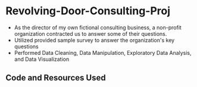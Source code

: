 # Revolving-Door-Consulting-Proj
* As the director of my own fictional consulting business, a non-profit organization contracted us to answer some of their questions. 
* Utilized provided sample survey to answer the organization's key questions 
* Performed Data Cleaning, Data Manipulation, Exploratory Data Analysis, and Data Visualization 

## Code and Resources Used


##
